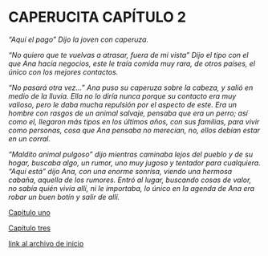 # CAPERUCITA CAPÍTULO 2

*“Aquí el pago” Dijo la joven con caperuza.* 

*“No quiero que te vuelvas a atrasar, fuera de mi vista” Dijo el tipo con el que Ana hacia negocios, este le traía comida muy rara, de otros países, el único con los mejores contactos.* 

*“No pasará otra vez...” Ana puso su caperuza sobre la cabeza, y salió en medio de la lluvia. Ella no lo diría nunca porque su contacto era muy valioso, pero le daba mucha repulsión por el aspecto de este. Era un hombre con rasgos de un animal salvaje, pensaba que era un perro; así como el, llegaron más tipos en los últimos años, con sus familias, para vivir como personas, cosa que Ana pensaba no merecían, no, ellos debían estar en un corral.* 

*“Maldito animal pulgoso” dijo mientras caminaba lejos del pueblo y de su hogar, buscaba algo, un rumor, uno muy jugoso y tentador para cualquiera. “Aquí está” dijo Ana, con una enorme sonrisa, viendo una hermosa cabaña, aquella de los rumores. Entró al lugar, buscando cosas de valor, no sabía quién vivía allí, ni le importaba, lo único en la agenda de Ana era robar un buen botín y salir de allí.*

[Capitulo uno](./modulo1.md)

[Capitulo tres](./Caperucita3.md)

[link al archivo de inicio](./inicio.md)

